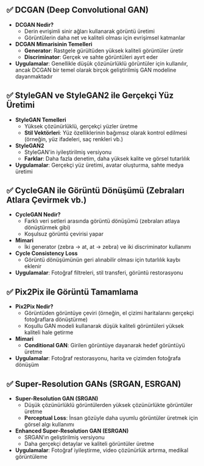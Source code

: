 ## ✅ DCGAN (Deep Convolutional GAN)  
- **DCGAN Nedir?**  
  - Derin evrişimli sinir ağları kullanarak görüntü üretimi  
  - Görüntülerin daha net ve kaliteli olması için evrişimsel katmanlar  
- **DCGAN Mimarisinin Temelleri**  
  - **Generator**: Rastgele gürültüden yüksek kaliteli görüntüler üretir  
  - **Discriminator**: Gerçek ve sahte görüntüleri ayırt eder  
- **Uygulamalar**: Genellikle düşük çözünürlüklü görüntüler için kullanılır, ancak DCGAN bir temel olarak birçok geliştirilmiş GAN modeline dayanmaktadır  

## ✅ StyleGAN ve StyleGAN2 ile Gerçekçi Yüz Üretimi  
- **StyleGAN Temelleri**  
  - Yüksek çözünürlüklü, gerçekçi yüzler üretme  
  - **Stil Vektörleri**: Yüz özelliklerinin bağımsız olarak kontrol edilmesi (örneğin, yüz ifadeleri, saç renkleri vb.)  
- **StyleGAN2**  
  - StyleGAN'in iyileştirilmiş versiyonu  
  - **Farklar**: Daha fazla denetim, daha yüksek kalite ve görsel tutarlılık  
- **Uygulamalar**: Gerçekçi yüz üretimi, avatar oluşturma, sahte medya üretimi  

## ✅ CycleGAN ile Görüntü Dönüşümü (Zebraları Atlara Çevirmek vb.)  
- **CycleGAN Nedir?**  
  - Farklı veri setleri arasında görüntü dönüşümü (zebraları atlaya dönüştürmek gibi)  
  - Koşulsuz görüntü çevirisi yapar  
- **Mimari**  
  - İki generator (zebra -> at, at -> zebra) ve iki discriminator kullanımı  
- **Cycle Consistency Loss**  
  - Görüntü dönüşümünün geri alınabilir olması için tutarlılık kaybı eklenir  
- **Uygulamalar**: Fotoğraf filtreleri, stil transferi, görüntü restorasyonu  

## ✅ Pix2Pix ile Görüntü Tamamlama  
- **Pix2Pix Nedir?**  
  - Görüntüden görüntüye çeviri (örneğin, el çizimi haritalarını gerçekçi fotoğraflara dönüştürme)  
  - Koşullu GAN modeli kullanarak düşük kaliteli görüntüleri yüksek kaliteli hale getirme  
- **Mimari**  
  - **Conditional GAN**: Girilen görüntüye dayanarak hedef görüntüyü üretme  
- **Uygulamalar**: Fotoğraf restorasyonu, harita ve çizimden fotoğrafa dönüşüm  

## ✅ Super-Resolution GANs (SRGAN, ESRGAN)  
- **Super-Resolution GAN (SRGAN)**  
  - Düşük çözünürlüklü görüntülerden yüksek çözünürlükte görüntüler üretme  
  - **Perceptual Loss**: İnsan gözüyle daha uyumlu görüntüler üretmek için görsel algı kullanımı  
- **Enhanced Super-Resolution GAN (ESRGAN)**  
  - SRGAN'ın geliştirilmiş versiyonu  
  - Daha gerçekçi detaylar ve kaliteli görüntüler üretme  
- **Uygulamalar**: Fotoğraf iyileştirme, video çözünürlük artırma, medikal görüntüleme  
